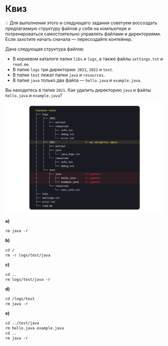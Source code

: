 # Квиз

💡 Для выполнения этого и следующего задания советуем воссоздать предлагаемую структуру файлов у себя на компьютере и
потренироваться самостоятельно управлять файлами и директориями. Если захотите начать сначала — пересоздайте контейнер.

Дана следующая структура файлов:

* В корневом каталоге папки `libs` и `logs`, а также файлы `settings.txt` и `read.me`.
* В папке `logs` три директории: `2021`, `2022` и `test`.
* В папке `test` лежат папки `java` и `resources`.
* В папке `java` только два файла — `hello.java` и `example.java`.

Вы находитесь в папке `2021`. Как удалить директорию `java` и файлы `hello.java` и `example.java`?

![img.png](img.png)

**a)**
```shell
rm java -r
```

**b)**
```shell
cd /
rm -r logs/test/java
```

**c)**
```shell
cd ..
rm logs/test/java -r
```

**d)**
```shell
cd /logs/test
rm java -r
```

**e)**
```shell
cd ../test/java
rm hello.java example.java
cd ..
rm java -r
```
